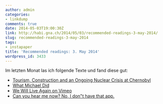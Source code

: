 ```yaml
---
author: admin
categories:
- linkdump
comments: true
date: 2014-05-03T19:00:30Z
link: http://habi.gna.ch/2014/05/03/recommended-readings-3-may-2014/
slug: recommended-readings-3-may-2014
tags:
- instapaper
title: 'Recommended readings: 3. May 2014'
wordpress_id: 3433
---
```


Im letzten Monat las ich folgende Texte und fand diese gut:



  * [Tourism, Construction and an Ongoing Nuclear Crisis at Chernobyl](http://www.newsweek.com/2014/04/25/tourism-construction-and-ongoing-nuclear-crisis-chernobyl-248163.html)
  * [What Michael Did](http://projects.thestar.com/what-michael-stewart-did/)
  * [We Will Live Again on Vimeo](http://vimeo.com/86519824)
  * [Can you hear me now? No, I don"t have that app.](http://www.mwmeyer.com/blog/can-you-hear-me-now/)
